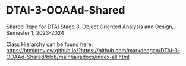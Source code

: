 # DTAI-3-OOAAd-Shared
Shared Repo for DTAI Stage 3, Object Oriented Analysis and Design, Semester 1, 2023-2024

Class Hierarchy can be found here:<br>
https://htmlpreview.github.io/?https://github.com/markdeegan/DTAI-3-OOAAd-Shared/blob/main/javadocs/index-all.html
